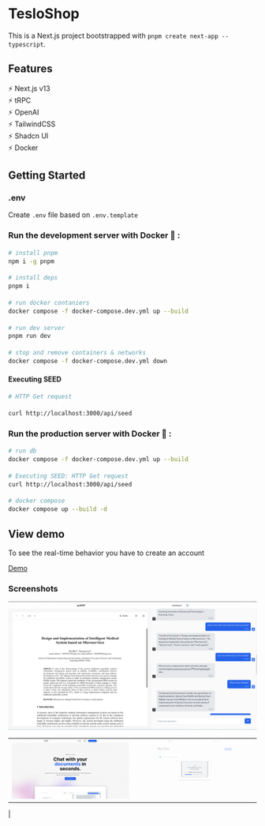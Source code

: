 # TesloShop

This is a Next.js project bootstrapped with `pnpm create next-app --typescript`.

## Features

⚡️ Next.js v13\
⚡️ tRPC\
⚡️ OpenAI\
⚡️ TailwindCSS\
⚡️ Shadcn UI\
⚡ Docker

## Getting Started

### .env

Create `.env` file based on `.env.template`

### Run the development server with Docker 🐳 :

```bash
# install pnpm
npm i -g pnpm

# install deps
pnpm i

# run docker contaniers
docker compose -f docker-compose.dev.yml up --build

# run dev server
pnpm run dev

# stop and remove containers & networks
docker compose -f docker-compose.dev.yml down

```

#### Executing SEED

```bash
# HTTP Get request

curl http://localhost:3000/api/seed
```

### Run the production server with Docker 🐳 :

```bash
# run db
docker compose -f docker-compose.dev.yml up --build

# Executing SEED: HTTP Get request
curl http://localhost:3000/api/seed

# docker compose
docker compose up --build -d

```

## View demo

To see the real-time behavior you have to create an account

<a href="https://quillpdf-saas-nextjs.vercel.app" target="_blank">Demo</a>

### Screenshots

![Admi](.screenshots/chatpdf-page.png)



| | | 
|:-------------------------:|:-------------------------:|
| <img width="1604" src=".screenshots/landing.png">    |  <img width="1604" src=".screenshots/uploader.png"> 
| 